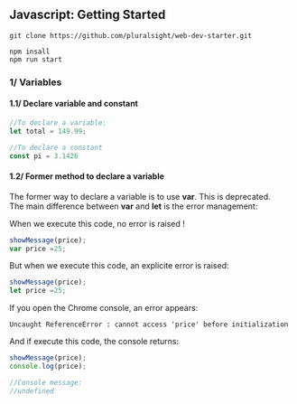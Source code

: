## Javascript: Getting Started


```console
git clone https://github.com/pluralsight/web-dev-starter.git
```

 ```console
 npm insall
 npm run start
 ```


### 1/ Variables

#### 1.1/ Declare variable and constant

```js
//To declare a variable:
let total = 149.99;

//To declare a constant
const pi = 3.1426
```

#### 1.2/ Former method to declare a variable

The former way to declare a variable is to use __var__. This is deprecated.  
The main difference between __var__ and __let__ is the error management:

When we execute this code, no error is raised !

```js
showMessage(price);
var price =25;
```

But when we execute this code, an explicite error is raised:

```js
showMessage(price);
let price =25;
```

If you open the Chrome console, an error appears:

```log
Uncaught ReferenceError : cannot access 'price' before initialization
```

And if execute this code, the console returns:
```js
showMessage(price);
console.log(price);

//Console message:
//undefined
```



